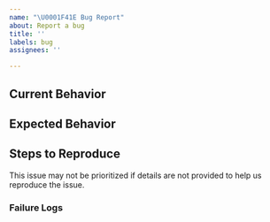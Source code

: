 ```yaml
---
name: "\U0001F41E Bug Report"
about: Report a bug
title: ''
labels: bug
assignees: ''

---
```


<!-- Please do your best to fill out all of the sections below! -->

## Current Behavior
<!-- What is the behavior that currently you experience? -->

## Expected Behavior
<!-- What is the behavior that you expect to happen? -->
<!-- Is this a regression? .i.e Did this used to be the behavior at one point?  -->

## Steps to Reproduce
<!-- Help us help you by making it easy for us to reproduce your issue! -->

<!-- Please provide a minimal Github repo -->
<!-- At the very least, provide as much detail as possible to help us reproduce the issue -->

<!-- Remove this line -->
This issue may not be prioritized if details are not provided to help us reproduce the issue.

### Failure Logs
<!-- Please include any relevant log snippets, images, files or videos here. -->
